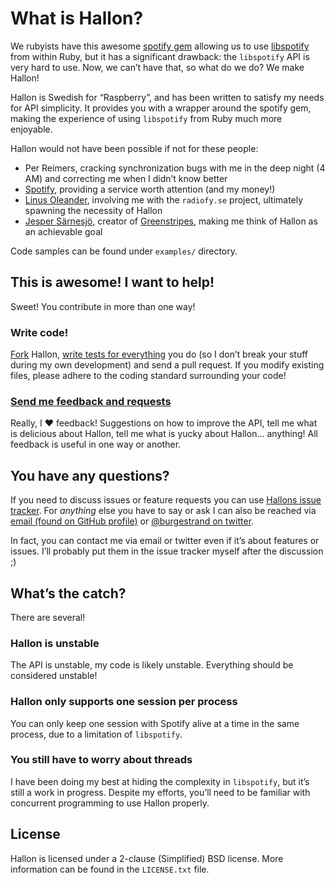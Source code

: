 What is Hallon?
===============
We rubyists have this awesome [spotify gem][] allowing us to use [libspotify][] from within Ruby, but it has a significant drawback: the `libspotify` API is very hard to use. Now, we can’t have that, so what do we do? We make Hallon!

Hallon is Swedish for “Raspberry”, and has been written to satisfy my needs for API simplicity. It provides you with a wrapper around the spotify gem, making the experience of using `libspotify` from Ruby much more enjoyable.

Hallon would not have been possible if not for these people:

- Per Reimers, cracking synchronization bugs with me in the deep night (4 AM) and correcting me when I didn’t know better
- [Spotify](http://www.spotify.com/), providing a service worth attention (and my money!)
- [Linus Oleander](https://github.com/oleander), involving me with the `radiofy.se` project, ultimately spawning the necessity of Hallon
- [Jesper Särnesjö][], creator of [Greenstripes][], making me think of Hallon as an achievable goal

Code samples can be found under `examples/` directory.

This is awesome! I want to help!
--------------------------------
Sweet! You contribute in more than one way!

### Write code!
[Fork](http://help.github.com/forking/) Hallon, [write tests for everything](http://relishapp.com/rspec) you do (so I don’t break your stuff during my own development) and send a pull request. If you modify existing files, please adhere to the coding standard surrounding your code!

### [Send me feedback and requests](http://github.com/Burgestrand/Hallon/issues)
Really, I ❤ feedback! Suggestions on how to improve the API, tell me what is delicious about Hallon, tell me what is yucky about Hallon… anything! All feedback is useful in one way or another.

You have any questions?
-----------------------
If you need to discuss issues or feature requests you can use [Hallons issue tracker](http://github.com/Burgestrand/Hallon/issues). For *anything* else you have to say or ask I can also be reached via [email (found on GitHub profile)](http://github.com/Burgestrand) or [@burgestrand on twitter](http://twitter.com/Burgestrand).

In fact, you can contact me via email or twitter even if it’s about features or issues. I’ll probably put them in the issue tracker myself after the discussion ;)

What’s the catch?
-----------------
There are several!

### Hallon is unstable
The API is unstable, my code is likely unstable. Everything should be considered unstable!

### Hallon only supports one session per process
You can only keep one session with Spotify alive at a time in the same process, due to a limitation of `libspotify`.

### You still have to worry about threads
I have been doing my best at hiding the complexity in `libspotify`, but it’s still a work in progress. Despite my efforts, you’ll need to be familiar with concurrent programming to use Hallon properly.

License
-------
Hallon is licensed under a 2-clause (Simplified) BSD license. More information can be found in the `LICENSE.txt` file.

[spotify gem]: https://rubygems.org/gems/spotify
[libspotify]: http://developer.spotify.com/en/libspotify/overview/
[Greenstripes]: http://github.com/sarnesjo/greenstripes
[Jesper Särnesjö]: http://jesper.sarnesjo.org/

